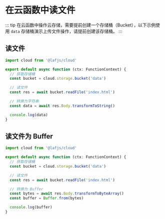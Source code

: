 
# 在云函数中读文件

::: tip
在云函数中操作云存储，需要提前创建一个存储桶（Bucket），以下示例使用 `data` 存储桶演示上传文件操作，请提前创建该存储桶。
:::

## 读文件

```ts
import cloud from '@lafjs/cloud'

export default async function (ctx: FunctionContext) {
  // 获取存储桶
  const bucket = cloud.storage.bucket('data')

  // 读文件
  const res = await bucket.readFile('index.html')

  // 转换为字符串
  const data = await res.Body.transformToString()

  console.log(data)
}
```

## 读文件为 Buffer

```ts
import cloud from '@lafjs/cloud'

export default async function (ctx: FunctionContext) {
  // 获取存储桶
  const bucket = cloud.storage.bucket('data')

  // 读文件
  const res = await bucket.readFile('index.html')

  // 转换为 Buffer
  const bytes = await res.Body.transformToByteArray()
  const buffer = Buffer.from(bytes)

  console.log(buffer)
}
```
